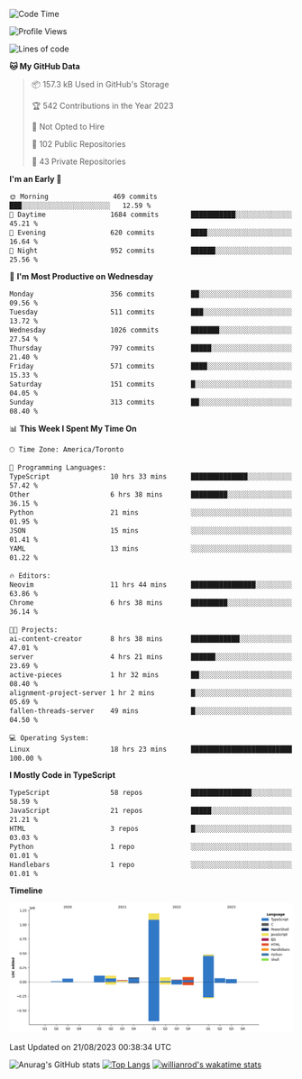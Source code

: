 <!--START_SECTION:waka-->
![Code Time](http://img.shields.io/badge/Code%20Time-489%20hrs-blue)

![Profile Views](http://img.shields.io/badge/Profile%20Views-0-blue)

![Lines of code](https://img.shields.io/badge/From%20Hello%20World%20I%27ve%20Written-2.4%20million%20lines%20of%20code-blue)

**🐱 My GitHub Data** 

> 📦 157.3 kB Used in GitHub's Storage 
 > 
> 🏆 542 Contributions in the Year 2023
 > 
> 🚫 Not Opted to Hire
 > 
> 📜 102 Public Repositories 
 > 
> 🔑 43 Private Repositories 
 > 
**I'm an Early 🐤** 

```text
🌞 Morning                469 commits         ███░░░░░░░░░░░░░░░░░░░░░░   12.59 % 
🌆 Daytime                1684 commits        ███████████░░░░░░░░░░░░░░   45.21 % 
🌃 Evening                620 commits         ████░░░░░░░░░░░░░░░░░░░░░   16.64 % 
🌙 Night                  952 commits         ██████░░░░░░░░░░░░░░░░░░░   25.56 % 
```
📅 **I'm Most Productive on Wednesday** 

```text
Monday                   356 commits         ██░░░░░░░░░░░░░░░░░░░░░░░   09.56 % 
Tuesday                  511 commits         ███░░░░░░░░░░░░░░░░░░░░░░   13.72 % 
Wednesday                1026 commits        ███████░░░░░░░░░░░░░░░░░░   27.54 % 
Thursday                 797 commits         █████░░░░░░░░░░░░░░░░░░░░   21.40 % 
Friday                   571 commits         ████░░░░░░░░░░░░░░░░░░░░░   15.33 % 
Saturday                 151 commits         █░░░░░░░░░░░░░░░░░░░░░░░░   04.05 % 
Sunday                   313 commits         ██░░░░░░░░░░░░░░░░░░░░░░░   08.40 % 
```


📊 **This Week I Spent My Time On** 

```text
🕑︎ Time Zone: America/Toronto

💬 Programming Languages: 
TypeScript               10 hrs 33 mins      ██████████████░░░░░░░░░░░   57.42 % 
Other                    6 hrs 38 mins       █████████░░░░░░░░░░░░░░░░   36.15 % 
Python                   21 mins             ░░░░░░░░░░░░░░░░░░░░░░░░░   01.95 % 
JSON                     15 mins             ░░░░░░░░░░░░░░░░░░░░░░░░░   01.41 % 
YAML                     13 mins             ░░░░░░░░░░░░░░░░░░░░░░░░░   01.22 % 

🔥 Editors: 
Neovim                   11 hrs 44 mins      ████████████████░░░░░░░░░   63.86 % 
Chrome                   6 hrs 38 mins       █████████░░░░░░░░░░░░░░░░   36.14 % 

🐱‍💻 Projects: 
ai-content-creator       8 hrs 38 mins       ████████████░░░░░░░░░░░░░   47.01 % 
server                   4 hrs 21 mins       ██████░░░░░░░░░░░░░░░░░░░   23.69 % 
active-pieces            1 hr 32 mins        ██░░░░░░░░░░░░░░░░░░░░░░░   08.40 % 
alignment-project-server 1 hr 2 mins         █░░░░░░░░░░░░░░░░░░░░░░░░   05.69 % 
fallen-threads-server    49 mins             █░░░░░░░░░░░░░░░░░░░░░░░░   04.50 % 

💻 Operating System: 
Linux                    18 hrs 23 mins      █████████████████████████   100.00 % 
```

**I Mostly Code in TypeScript** 

```text
TypeScript               58 repos            ███████████████░░░░░░░░░░   58.59 % 
JavaScript               21 repos            █████░░░░░░░░░░░░░░░░░░░░   21.21 % 
HTML                     3 repos             █░░░░░░░░░░░░░░░░░░░░░░░░   03.03 % 
Python                   1 repo              ░░░░░░░░░░░░░░░░░░░░░░░░░   01.01 % 
Handlebars               1 repo              ░░░░░░░░░░░░░░░░░░░░░░░░░   01.01 % 
```



**Timeline**

![Lines of Code chart](https://raw.githubusercontent.com/wise-introvert/wise-introvert/master/assets/bar_graph.png)


 Last Updated on 21/08/2023 00:38:34 UTC
<!--END_SECTION:waka-->

![Anurag's GitHub stats](https://github-readme-stats.vercel.app/api?username=wise-introvert&count_private=true&show_icons=true)
[![Top Langs](https://github-readme-stats.vercel.app/api/top-langs/?username=wise-introvert&langs_count=10)](https://github.com/anuraghazra/github-readme-stats)
[![willianrod's wakatime stats](https://github-readme-stats.vercel.app/api/wakatime?username=wiseintrovert)](https://github.com/anuraghazra/github-readme-stats)
